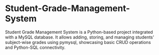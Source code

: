 # Student-Grade-Management-System
Student Grade Management System is a Python-based project integrated with a MySQL database. It allows adding, storing, and managing students' subject-wise grades using pymysql, showcasing basic CRUD operations and Python-SQL connectivity.
